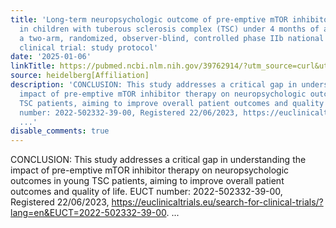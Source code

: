 ```yaml
---
title: 'Long-term neuropsychologic outcome of pre-emptive mTOR inhibitor treatment
  in children with tuberous sclerosis complex (TSC) under 4 months of age (PROTECT),
  a two-arm, randomized, observer-blind, controlled phase IIb national multicentre
  clinical trial: study protocol'
date: '2025-01-06'
linkTitle: https://pubmed.ncbi.nlm.nih.gov/39762914/?utm_source=curl&utm_medium=rss&utm_campaign=pubmed-2&utm_content=1FakS-2QOkCT8HsMOQP1bCRQ4YzyumYOmxmF0moLsQ3dFB1E9V&fc=20220326224207&ff=20250107170841&v=2.18.0.post9+e462414
source: heidelberg[Affiliation]
description: 'CONCLUSION: This study addresses a critical gap in understanding the
  impact of pre-emptive mTOR inhibitor therapy on neuropsychologic outcomes in young
  TSC patients, aiming to improve overall patient outcomes and quality of life. EUCT
  number: 2022-502332-39-00, Registered 22/06/2023, https://euclinicaltrials.eu/search-for-clinical-trials/?lang=en&EUCT=2022-502332-39-00.
  ...'
disable_comments: true
---
```

CONCLUSION: This study addresses a critical gap in understanding the impact of pre-emptive mTOR inhibitor therapy on neuropsychologic outcomes in young TSC patients, aiming to improve overall patient outcomes and quality of life. EUCT number: 2022-502332-39-00, Registered 22/06/2023, https://euclinicaltrials.eu/search-for-clinical-trials/?lang=en&EUCT=2022-502332-39-00. ...
